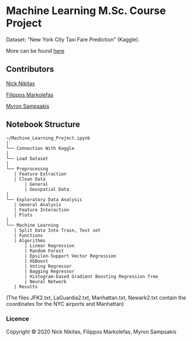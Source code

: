 # Machine Learning M.Sc. Course Project

Dataset: "New York City Taxi Fare Prediction" (Kaggle).

More can be found [here](https://www.kaggle.com/c/new-york-city-taxi-fare-prediction/)

## Contributors


[Nick Nikitas](https://github.com/nikoshet) 

[Filippos Markolefas](https://github.com/filippos93)

[Myron Sampsakis](https://github.com/sbmyron)


## Notebook Structure
```
~/Machine_Learning_Project.ipynb
│
└── Connection With Kaggle
│
└── Load Dataset
│
└── Preprocessng
   | Feature Extraction
   | Clean Data
       | General
       | Geospatial Data   
│
└── Exploratory Data Analysis
   | General Analysis
   | Feature Interaction
   | Plots
│
└── Machine Learning
   | Split Data Into Train, Test set
   | Functions
   | Algorithms
       | Linear Regression
       | Random Forest
       | Epsilon-Support Vector Regression
       | XGBoost
       | Voting Regressor
       | Bagging Regressor
       | Histogram-based Gradient Boosting Regression Tree
       | Neural Network
   | Results
```
(The files JFK2.txt, LaGuardia2.txt, Manhattan.txt, Newark2.txt contain the coordinates for the NYC airports and Manhattan)

### Licence
Copyright © 2020 Nick Nikitas, Filippos Markolefas, Myron Sampsakis

